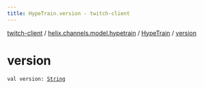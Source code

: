 ```yaml
---
title: HypeTrain.version - twitch-client
---
```


[twitch-client](../../index.html) / [helix.channels.model.hypetrain](../index.html) / [HypeTrain](index.html) / [version](./version.html)

# version

`val version: `[`String`](https://kotlinlang.org/api/latest/jvm/stdlib/kotlin/-string/index.html)